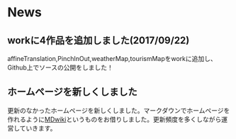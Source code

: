 # News
## workに4作品を追加しました(2017/09/22)
affineTranslation,PinchInOut,weatherMap,tourismMapをworkに追加し、Github上でソースの公開をしました！
## ホームページを新しくしました
更新のなかったホームページを新しくしました。マークダウンでホームページを作れるように[MDwiki](http://dynalon.github.io/mdwiki/)というものをお借りしました。更新頻度を多くしながら運営していきます。
